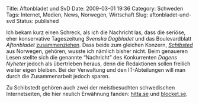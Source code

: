 Title: Aftonbladet und SvD
Date: 2009-03-01 19:36
Category: Schweden
Tags: Internet, Medien, News, Norwegen, Wirtschaft
Slug: aftonbladet-und-svd
Status: published

Ich bekam kurz einen Schreck, als ich die Nachricht las, dass die
seriöse, eher konservative Tageszeitung *Svenska Dagbladet* und das
Boulevardblatt *Aftonbladet*
[zusammenziehen](http://dn.se/ekonomi/aftonbladet-och-svd-flyttar-ihop-1.809306).
Dass beide zum gleichen Konzern,
[*Schibsted*](http://de.wikipedia.org/wiki/Schibsted) aus Norwegen,
gehören, wusste ich nämlich bisher nicht. Beim genaueren Lesen stellte
sich die genannte “Nachricht” des Konkurrenten *Dagens Nyheter* jedoch
als übertrieben heraus, denn die Redaktionen sollen freilich weiter
eigen bleiben. Bei der Verwaltung und den IT-Abteilungen will man durch
die Zusammenarbeit jedoch sparen.

Zu Schibstedt gehören auch zwei der meistbesuchten schwedischen
Internetseiten, die hier neulich Erwähnung fanden:
[hitta.se](http://www.fiket.de/2008/12/14/gatubild/) und
[blocket.se](http://www.fiket.de/2009/01/27/blocket/).

